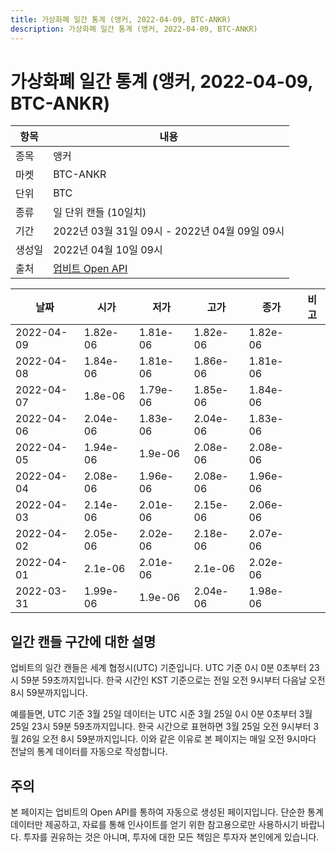 ```yaml
---
title: 가상화폐 일간 통계 (앵커, 2022-04-09, BTC-ANKR)
description: 가상화폐 일간 통계 (앵커, 2022-04-09, BTC-ANKR)
---
```



가상화폐 일간 통계 (앵커, 2022-04-09, BTC-ANKR)
===

|항목|내용|
|--|--|
|종목|앵커|
|마켓|BTC-ANKR|
|단위|BTC|
|종류|일 단위 캔들 (10일치)|
|기간|2022년 03월 31일 09시 - 2022년 04월 09일 09시|
|생성일|2022년 04월 10일 09시|
|출처|[업비트 Open API](https://docs.upbit.com)|


|날짜|시가|저가|고가|종가|비고|
|--|--|--|--|--|--|
|2022-04-09|1.82e-06|1.81e-06|1.82e-06|1.82e-06|    |
|2022-04-08|1.84e-06|1.81e-06|1.86e-06|1.81e-06|    |
|2022-04-07|1.8e-06|1.79e-06|1.85e-06|1.84e-06|    |
|2022-04-06|2.04e-06|1.83e-06|2.04e-06|1.83e-06|    |
|2022-04-05|1.94e-06|1.9e-06|2.08e-06|2.08e-06|    |
|2022-04-04|2.08e-06|1.96e-06|2.08e-06|1.96e-06|    |
|2022-04-03|2.14e-06|2.01e-06|2.15e-06|2.06e-06|    |
|2022-04-02|2.05e-06|2.02e-06|2.18e-06|2.07e-06|    |
|2022-04-01|2.1e-06|2.01e-06|2.1e-06|2.02e-06|    |
|2022-03-31|1.99e-06|1.9e-06|2.04e-06|1.98e-06|    |


일간 캔들 구간에 대한 설명
---


업비트의 일간 캔들은 세계 협정시(UTC) 기준입니다. 
UTC 기준 0시 0분 0초부터 23시 59분 59초까지입니다. 
한국 시간인 KST 기준으로는 전일 오전 9시부터 다음날 오전 8시 59분까지입니다. 


예를들면, UTC 기준 3월 25일 데이터는 UTC 시준 3월 25일 0시 0분 0초부터 3월 25일 23시 59분 59초까지입니다. 
한국 시간으로 표현하면 3월 25일 오전 9시부터 3월 26일 오전 8시 59분까지입니다. 
이와 같은 이유로 본 페이지는 매일 오전 9시마다 전날의 통계 데이터를 자동으로 작성합니다. 


주의
---


본 페이지는 업비트의 Open API를 통하여 자동으로 생성된 페이지입니다. 
단순한 통계 데이터만 제공하고, 자료를 통해 인사이트를 얻기 위한 참고용으로만 사용하시기 바랍니다. 
투자를 권유하는 것은 아니며, 투자에 대한 모든 책임은 투자자 본인에게 있습니다. 

